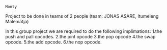 	Monty
Project to be done in teams of 2 people (team: JONAS ASARE, Itumeleng Malematja)

In this group project we are required to do the following implimations:
	1.the push and pall opcodes.
	2.the pint opcode
	3.the pop opcode
	4.the swap opcode.
	5.the add opcode.
	6.the nop opcode.
